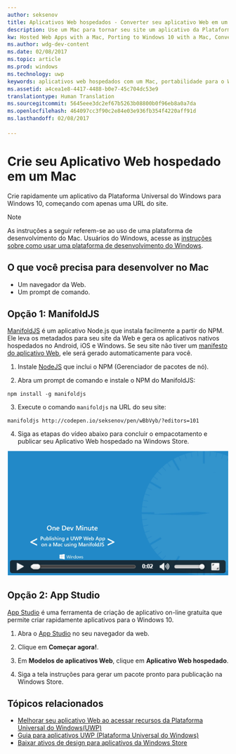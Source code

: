 ```yaml
---
author: seksenov
title: Aplicativos Web hospedados - Converter seu aplicativo Web em um aplicativo do Windows usando um Mac
description: Use um Mac para tornar seu site um aplicativo da Plataforma Universal do Windows (UWP) para Windows 10.
kw: Hosted Web Apps with a Mac, Porting to Windows 10 with a Mac, Convert website to Windows with Mac, Packaging web application with ManfoldJS for Windows Store, Add website to Windows Store with App Studio
ms.author: wdg-dev-content
ms.date: 02/08/2017
ms.topic: article
ms.prod: windows
ms.technology: uwp
keywords: aplicativos web hospedados com um Mac, portabilidade para o Windows 10 com um Mac, converter o site para o Windows com Mac, site para a Windows Store, JS variada para aplicativos web, App Studio para aplicativos web
ms.assetid: a4cea1e8-4417-4488-b0e7-45c704dc53e9
translationtype: Human Translation
ms.sourcegitcommit: 5645eee3dc2ef67b5263b08800b0f96eb8a0a7da
ms.openlocfilehash: 464097cc3f90c2e84e03e936fb354f4220aff91d
ms.lasthandoff: 02/08/2017

---
```


# <a name="create-your-hosted-web-app-using-a-mac"></a>Crie seu Aplicativo Web hospedado em um Mac

Crie rapidamente um aplicativo da Plataforma Universal do Windows para Windows 10, começando com apenas uma URL do site. 

> [!NOTE]
> As instruções a seguir referem-se ao uso de uma plataforma de desenvolvimento do Mac. Usuários do Windows, acesse as [instruções sobre como usar uma plataforma de desenvolvimento do Windows](./hwa-create-windows.md).

## <a name="what-you-need-to-develop-on-mac"></a>O que você precisa para desenvolver no Mac

- Um navegador da Web.
- Um prompt de comando.

## <a name="option-1-manifoldjs"></a>Opção 1: ManifoldJS

[ManifoldJS](http://manifoldjs.com/) é um aplicativo Node.js que instala facilmente a partir do NPM. Ele leva os metadados para seu site da Web e gera os aplicativos nativos hospedados no Android, iOS e Windows. Se seu site não tiver um [manifesto do aplicativo Web](https://www.w3.org/TR/appmanifest/), ele será gerado automaticamente para você.

1. Instale [NodeJS](https://nodejs.org/) que inclui o NPM (Gerenciador de pacotes de nó). <br>

2. Abra um prompt de comando e instale o NPM do ManifoldJS:
```
npm install -g manifoldjs
```

3. Execute o comando `manifoldjs` na URL do seu site:
```
manifoldjs http://codepen.io/seksenov/pen/wBbVyb/?editors=101
```

4. Siga as etapas do vídeo abaixo para concluir o empacotamento e publicar seu Aplicativo Web hospedado na Windows Store.

[![Publicando um Aplicativo Web UWP em um Mac usando o ManifoldJS](images/hwa-to-uwp/mac_manifoldjs_video.png)](https://sec.ch9.ms/ch9/0a67/9b06e5c7-d7aa-478d-b30d-f99e145a0a67/ManifoldJS_high.mp4 "Publicando um Aplicativo Web UWP em um Mac usando o ManifoldJS")

## <a name="option-2-app-studio"></a>Opção 2: App Studio

[App Studio](http://appstudio.windows.com/) é uma ferramenta de criação de aplicativo on-line gratuita que permite criar rapidamente aplicativos para o Windows 10.

1. Abra o [App Studio](http://appstudio.windows.com/) no seu navegador da web.

2. Clique em **Começar agora!**.

3. Em **Modelos de aplicativos Web**, clique em **Aplicativo Web hospedado**.

4. Siga a tela instruções para gerar um pacote pronto para publicação na Windows Store.

## <a name="related-topics"></a>Tópicos relacionados

- [Melhorar seu aplicativo Web ao acessar recursos da Plataforma Universal do Windows(UWP)](./hwa-access-features.md)
- [Guia para aplicativos UWP (Plataforma Universal do Windows)](http://go.microsoft.com/fwlink/p/?LinkID=397871)
- [Baixar ativos de design para aplicativos da Windows Store](https://msdn.microsoft.com/library/windows/apps/xaml/bg125377.aspx)

